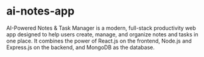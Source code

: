 # ai-notes-app
AI-Powered Notes &amp; Task Manager is a modern, full-stack productivity web app designed to help users create, manage, and organize notes and tasks in one place. It combines the power of React.js on the frontend, Node.js and Express.js on the backend, and MongoDB as the database.
